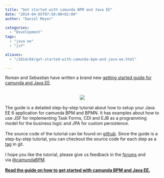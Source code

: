 ```yaml
---
title: "Get started with camunda BPM and Java EE"
date: "2014-04-05T07:50:00+02:00"
author: "Daniel Meyer"

categories:
  - "Development"
tags: 
  - "java ee"
  - "jsf"

aliases:
  - "/2014/04/get-started-with-camunda-bpm-and-java-ee.html"

---
```


Roman and Sebastian have written a brand new <a href="http://docs.camunda.org/latest/guides/getting-started-guides/java-ee/">getting started guide for camunda and Java EE</a>.<br />
<br />
<div class="separator" style="clear: both; text-align: center;">
<a href="http://2.bp.blogspot.com/-vYNvL26jB6k/Uz-ZWHUu7pI/AAAAAAAAAZQ/8X_hBBTEBI0/s1600/javaee.png" imageanchor="1" style="margin-left: 1em; margin-right: 1em;"><img border="0" src="http://2.bp.blogspot.com/-vYNvL26jB6k/Uz-ZWHUu7pI/AAAAAAAAAZQ/8X_hBBTEBI0/s1600/javaee.png" /></a></div>
<div class="separator" style="clear: both; text-align: center;">
<br /></div>
The guide is a detailed step-by-step tutorial about how to setup your Java EE 6 application for camunda BPM and BPMN. It has examples about how to use JSF for implementing Task Forms, CDI and EJB as a programming model for the business logic and JPA for custom persistence.<br />
<br />
The source code of the tutorial can be found on <a href="https://github.com/camunda/camunda-get-started-javaee">github</a>. Since the guide is a step-by-step tutorial, you can checkout the source code for each step as a <a href="https://github.com/camunda/camunda-get-started-javaee/releases">tag</a> in git.<br />
<br />
I hope you like the tutorial, please give us feedback in the <a href="http://camunda.org/community/forum.html">forums</a> and via&nbsp;<a href="https://twitter.com/camundaBPM">@camundaBPM</a>.<br />
<br />
<a href="http://docs.camunda.org/latest/guides/getting-started-guides/java-ee/"><b>Read the guide on how to get started with camunda BPM and Java EE.</b></a>